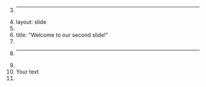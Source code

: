 3.	---
5.	layout: slide
6.	
7.	title: "Welcome to our second slide!"
8.	
9.	---
10.	
11.	Your text
12.	
